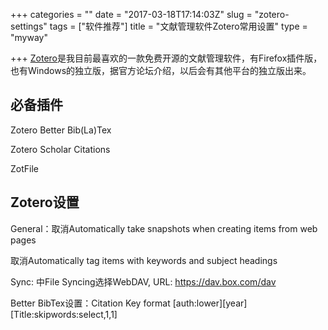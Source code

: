 +++
categories = ""
date = "2017-03-18T17:14:03Z"
slug = "zotero-settings"
tags = ["软件推荐"]
title = "文献管理软件Zotero常用设置"
type = "myway"

+++
[Zotero](https://www.zotero.org/)是我目前最喜欢的一款免费开源的文献管理软件，有Firefox插件版，也有Windows的独立版，据官方论坛介绍，以后会有其他平台的独立版出来。

## 必备插件

Zotero Better Bib(La)Tex

Zotero Scholar Citations

ZotFile

## Zotero设置

General：取消Automatically take snapshots when creating items from web pages

取消Automatically tag items with keywords and subject headings

Sync: 中File Syncing选择WebDAV, URL: https://dav.box.com/dav

Better BibTex设置：Citation Key format [auth:lower][year][Title:skipwords:select,1,1]